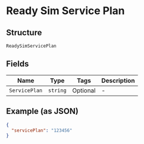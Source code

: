 
# Ready Sim Service Plan

## Structure

`ReadySimServicePlan`

## Fields

| Name | Type | Tags | Description |
|  --- | --- | --- | --- |
| `ServicePlan` | `string` | Optional | - |

## Example (as JSON)

```json
{
  "servicePlan": "123456"
}
```

